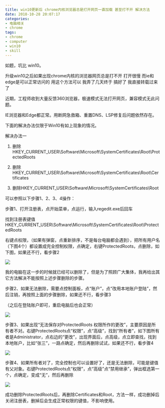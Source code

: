 ```yaml
---
title: win10更新后 chrome内核浏览器总是打开网页一直加载 甚至打不开 解决方法
date: 2018-10-28 20:07:17
categories:
- 电脑相关
- chrome
tags:
- chrome
- computer
- win10
- skill
---
```

如题，坑比 win10。

<!-- more -->

升级win10之后如果出现chrome内核的浏览器网页总是打不开 打开很慢 而ie和edge是可以正常访问的 用这个方法可以 我弄了几天终于 搞好了 我直接转载过来了 

近期，工程师收到大量反馈360浏览器，极速模式无法打开网页，兼容模式无此问题。

IE浏览器和Edge都正常。用断网急救箱、重置DNS、LSP修复后问题依然存在。

下面的解决办法仅限于Win10有如上现象的情况。

解决办法一

1. 删除HKEY_CURRENT_USER\Software\Microsoft\SystemCertificates\Root\ProtectedRoots 

2. 删除HKEY_CURRENT_USER\Software\Microsoft\SystemCertificates\Root\Certificates

3. 删除HKEY_CURRENT_USER\Software\Microsoft\SystemCertificates\Root

可以参照以下步骤1、2、3、4操作：

步骤1、打开注册表，点开始菜单，点运行，输入regedit.exe后回车

找到注册表键值HKEY_CURRENT_USER\Software\Microsoft\SystemCertificates\Root\ProtectedRoots 

右键点权限，（如果有弹窗，点重新排序，不是每台电脑都会遇到），把所有用户名（下图4个）都设置成完全控制权限，点确定，右键ProtectedRoots，点删除，如下图，如果还不行，看步骤2

![](/images/computer/2_0.png)

我的电脑在这一步的时候就已经可以删除了，但是为了照顾广大集体，我再给出其它方法解决不能按照上述步骤删除的步骤。

步骤2、如果无法删除，需要点控制面板，点“账户”，点“改用本地账户登陆”，然后注销，再按照上面的步骤删除，如果还不行，看步骤3

（之后在登陆账户即可，重启电脑后也会正常）

![](/images/computer/2_1.png)

步骤3、如果出现“无法保存对ProtectedRoots 权限所作的更改”，主要原因是所有者不对。右键ProtectedRoots点“权限”，点“高级”，找到“所有者”，如下图所有者是Administrator，点右边的“更改”，出现界面后，点高级，点立即查找，找到本地账户，比如“张三”，一路点确定，然后再删除试试，如果还不行，看步骤4

![](/images/computer/2_2.png)

步骤4、如果所有者对了，完全控制也可以设置好了，还是无法删除，可能是键值有父对象。右键ProtectedRoots点“权限”，点“高级”点“禁用继承”，弹出框选第一个，点确定，变成“无”，然后再删除

![](/images/computer/2_3.jpg)

成功删除ProtectedRoots后，再删除Certificates和Root，方法一样，成功删掉后关闭注册表，删掉后会生成正常权限的键值，不影响使用。




